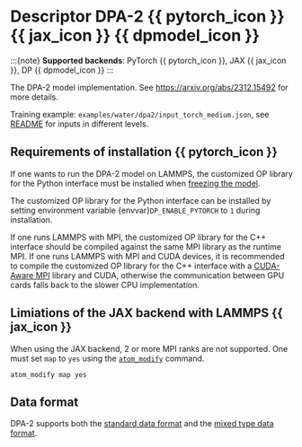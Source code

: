 # Descriptor DPA-2 {{ pytorch_icon }} {{ jax_icon }} {{ dpmodel_icon }}

:::{note}
**Supported backends**: PyTorch {{ pytorch_icon }}, JAX {{ jax_icon }}, DP {{ dpmodel_icon }}
:::

The DPA-2 model implementation. See https://arxiv.org/abs/2312.15492 for more details.

Training example: `examples/water/dpa2/input_torch_medium.json`, see [README](../../examples/water/dpa2/README.md) for inputs in different levels.

## Requirements of installation {{ pytorch_icon }}

If one wants to run the DPA-2 model on LAMMPS, the customized OP library for the Python interface must be installed when [freezing the model](../freeze/freeze.md).

The customized OP library for the Python interface can be installed by setting environment variable {envvar}`DP_ENABLE_PYTORCH` to `1` during installation.

If one runs LAMMPS with MPI, the customized OP library for the C++ interface should be compiled against the same MPI library as the runtime MPI.
If one runs LAMMPS with MPI and CUDA devices, it is recommended to compile the customized OP library for the C++ interface with a [CUDA-Aware MPI](https://developer.nvidia.com/mpi-solutions-gpus) library and CUDA,
otherwise the communication between GPU cards falls back to the slower CPU implementation.

## Limiations of the JAX backend with LAMMPS {{ jax_icon }}

When using the JAX backend, 2 or more MPI ranks are not supported. One must set `map` to `yes` using the [`atom_modify`](https://docs.lammps.org/atom_modify.html) command.

```lammps
atom_modify map yes
```

## Data format

DPA-2 supports both the [standard data format](../data/system.md) and the [mixed type data format](../data/system.md#mixed-type).
